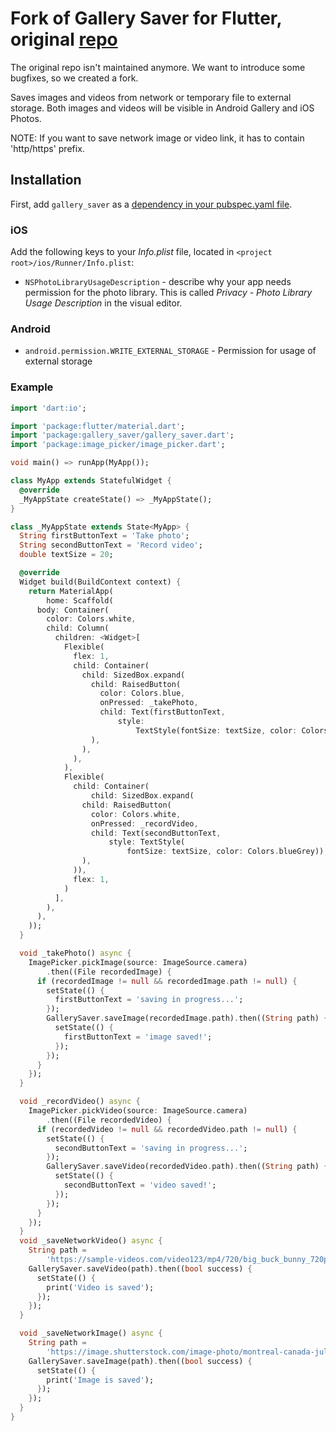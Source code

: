 # Fork of Gallery Saver for Flutter, original [repo](https://github.com/CarnegieTechnologies/gallery_saver)

The original repo isn't maintained anymore. We want to introduce some bugfixes, so we created a fork. 

Saves images and videos from network or temporary file to external storage. 
Both images and videos will be visible in Android Gallery and iOS Photos.

NOTE: If you want to save network image or video link, it has to contain 'http/https' prefix.


## Installation

First, add `gallery_saver` as a [dependency in your pubspec.yaml file](https://flutter.io/platform-plugins/).

### iOS

Add the following keys to your _Info.plist_ file, located in `<project root>/ios/Runner/Info.plist`:

* `NSPhotoLibraryUsageDescription` - describe why your app needs permission for the photo library. This is called _Privacy - Photo Library Usage Description_ in the visual editor.

### Android

* `android.permission.WRITE_EXTERNAL_STORAGE` - Permission for usage of external storage

### Example

``` dart
import 'dart:io';

import 'package:flutter/material.dart';
import 'package:gallery_saver/gallery_saver.dart';
import 'package:image_picker/image_picker.dart';

void main() => runApp(MyApp());

class MyApp extends StatefulWidget {
  @override
  _MyAppState createState() => _MyAppState();
}

class _MyAppState extends State<MyApp> {
  String firstButtonText = 'Take photo';
  String secondButtonText = 'Record video';
  double textSize = 20;

  @override
  Widget build(BuildContext context) {
    return MaterialApp(
        home: Scaffold(
      body: Container(
        color: Colors.white,
        child: Column(
          children: <Widget>[
            Flexible(
              flex: 1,
              child: Container(
                child: SizedBox.expand(
                  child: RaisedButton(
                    color: Colors.blue,
                    onPressed: _takePhoto,
                    child: Text(firstButtonText,
                        style:
                            TextStyle(fontSize: textSize, color: Colors.white)),
                  ),
                ),
              ),
            ),
            Flexible(
              child: Container(
                  child: SizedBox.expand(
                child: RaisedButton(
                  color: Colors.white,
                  onPressed: _recordVideo,
                  child: Text(secondButtonText,
                      style: TextStyle(
                          fontSize: textSize, color: Colors.blueGrey)),
                ),
              )),
              flex: 1,
            )
          ],
        ),
      ),
    ));
  }

  void _takePhoto() async {
    ImagePicker.pickImage(source: ImageSource.camera)
        .then((File recordedImage) {
      if (recordedImage != null && recordedImage.path != null) {
        setState(() {
          firstButtonText = 'saving in progress...';
        });
        GallerySaver.saveImage(recordedImage.path).then((String path) {
          setState(() {
            firstButtonText = 'image saved!';
          });
        });
      }
    });
  }

  void _recordVideo() async {
    ImagePicker.pickVideo(source: ImageSource.camera)
        .then((File recordedVideo) {
      if (recordedVideo != null && recordedVideo.path != null) {
        setState(() {
          secondButtonText = 'saving in progress...';
        });
        GallerySaver.saveVideo(recordedVideo.path).then((String path) {
          setState(() {
            secondButtonText = 'video saved!';
          });
        });
      }
    });
  }
  void _saveNetworkVideo() async {
    String path =
        'https://sample-videos.com/video123/mp4/720/big_buck_bunny_720p_1mb.mp4';
    GallerySaver.saveVideo(path).then((bool success) {
      setState(() {
        print('Video is saved');
      });
    });
  }

  void _saveNetworkImage() async {
    String path =
        'https://image.shutterstock.com/image-photo/montreal-canada-july-11-2019-600w-1450023539.jpg';
    GallerySaver.saveImage(path).then((bool success) {
      setState(() {
        print('Image is saved');
      });
    });
  }
}
```